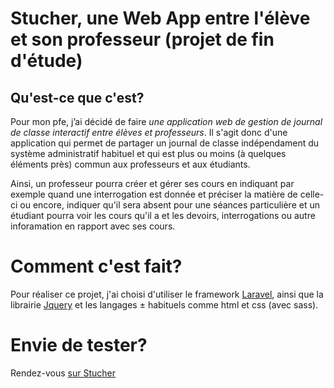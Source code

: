 # Stucher, une Web App entre l'élève et son professeur (projet de fin d'étude)

## Qu'est-ce que c'est?
Pour mon pfe, j’ai décidé de faire *une application web de gestion de journal de classe interactif entre élèves et professeurs*.
Il s'agit donc d'une application qui permet de partager un journal de classe indépendament du système administratif habituel et qui est plus ou moins (à quelques éléments près) commun aux professeurs et aux étudiants.

Ainsi, un professeur pourra créer et gérer ses cours en indiquant par exemple quand une interrogation est donnée et préciser la matière de celle-ci ou encore, indiquer qu'il sera absent pour une séances particulière et un étudiant pourra voir les cours qu'il a et les devoirs, interrogations ou autre inforamation en rapport avec ses cours.

# Comment c'est fait?
Pour réaliser ce projet, j'ai choisi d'utiliser le framework [Laravel](http://laravel.com), ainsi que la librairie [Jquery](http://jqueryui.com) et les langages ± habituels comme html et css (avec sass).

# Envie de tester?
Rendez-vous [sur Stucher](http://stucher.be)